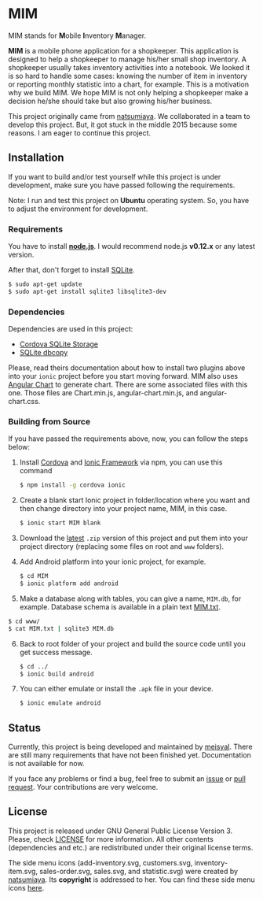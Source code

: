 # MIM

MIM stands for **M**obile **I**nventory **M**anager.

**MIM** is a mobile phone application for a shopkeeper. This application is
designed to help a shopkeeper to manage his/her small shop inventory. A shopkeeper
usually takes inventory activities into a notebook. We looked it is so hard to
handle some cases: knowing the number of item in inventory or reporting monthly
statistic into a chart, for example. This is a motivation why we build MIM. We
hope MIM is not only helping a shopkeeper make a decision he/she should take
but also growing his/her business.

This project originally came from [natsumiaya][natsumiaya]. We collaborated in a
team to develop this project. But, it got stuck in the middle 2015 because some
reasons. I am eager to continue this project.

## Installation

If you want to build and/or test yourself while this project is under development,
make sure you have passed following the requirements.

Note: I run and test this project on **Ubuntu** operating system. So, you have
to adjust the environment for development.

### Requirements

You have to install **[node.js][nodejs]**. I would recommend node.js **v0.12.x**
or any latest version.

After that, don't forget to install [SQLite][sqlite].

```bash
$ sudo apt-get update
$ sudo apt-get install sqlite3 libsqlite3-dev
```

### Dependencies

Dependencies are used in this project:
- [Cordova SQLite Storage][sqlite-storage]
- [SQLite dbcopy][sqlite-dbcopy]

Please, read theirs documentation about how to install two plugins above into
your `ionic` project before you start moving forward. MIM also uses
[Angular Chart][angularchart] to generate chart. There are some associated files
with this one. Those files are Chart.min.js, angular-chart.min.js, and angular-
chart.css.

### Building from Source

If you have passed the requirements above, now, you can follow the steps below:

1. Install [Cordova][cordova] and [Ionic Framework][ionic] via npm, you can use
   this command

   ```bash
   $ npm install -g cordova ionic
   ```

2. Create a blank start Ionic project in folder/location where you want and then
   change directory into your project name, MIM,
   in this case.

   ```bash
   $ ionic start MIM blank
   ```

3. Download the [latest][download] `.zip` version of this project and put them
   into your project directory (replacing some files on root and `www`
   folders).
4. Add Android platform into your ionic project, for example.

   ```bash
   $ cd MIM
   $ ionic platform add android
   ```
5. Make a database along with tables, you can give a name, `MIM.db`, for example.
   Database schema is available in a plain text [MIM.txt][schema].

  ```bash
  $ cd www/
  $ cat MIM.txt | sqlite3 MIM.db
  ```

6. Back to root folder of your project and build the source code until you get
   success message.

   ```bash
   $ cd ../
   $ ionic build android
   ```

7. You can either emulate or install the `.apk` file in your device.

   ```bash
   $ ionic emulate android
   ```

## Status

Currently, this project is being developed and maintained by [meisyal][meisyal].
There are still many requirements that have not been finished yet. Documentation
is not available for now.

If you face any problems or find a bug, feel free to submit an [issue][issue] or
[pull request][pr]. Your contributions are very welcome.

## License

This project is released under GNU General Public License Version 3. Please, check
[LICENSE][license] for more information. All other contents (dependencies and
etc.) are redistributed under their original license terms.

The side menu icons (add-inventory.svg, customers.svg, inventory-item.svg,
sales-order.svg, sales.svg, and statistic.svg) were created by
[natsumiaya][natsumiaya]. Its **copyright** is addressed to her. You can find
these side menu icons [here][sidemenu-icon].

[natsumiaya]: https://github.com/natsumiaya
[nodejs]: https://nodejs.org/
[sqlite]: http://sqlite.org/
[schema]: https://github.com/meisyal/MIM/blob/dev/www/MIM.txt
[sqlite-storage]:  https://github.com/litehelpers/Cordova-sqlite-storage
[sqlite-dbcopy]: https://github.com/an-rahulpandey/cordova-plugin-dbcopy
[angularchart]: http://jtblin.github.io/angular-chart.js/
[cordova]: https://cordova.apache.org/
[ionic]: http://ionicframework.com/
[download]: https://github.com/meisyal/MIM/archive/master.zip
[meisyal]: https://github.com/meisyal
[issue]: https://github.com/meisyal/MIM/issues
[pr]: https://github.com/meisyal/MIM/pulls
[license]: https://github.com/meisyal/MIM/blob/master/LICENSE
[sidemenu-icon]: https://github.com/meisyal/MIM/tree/master/www/img
